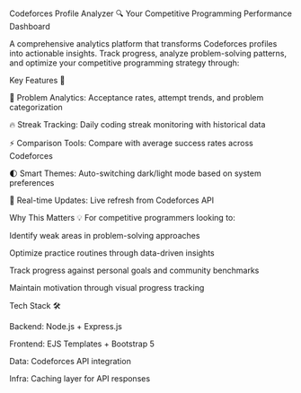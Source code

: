 Codeforces Profile Analyzer 🔍
Your Competitive Programming Performance Dashboard

A comprehensive analytics platform that transforms Codeforces profiles into actionable insights. Track progress, analyze problem-solving patterns, and optimize your competitive programming strategy through:

Key Features 🚀

🎯 Problem Analytics: Acceptance rates, attempt trends, and problem categorization

🔥 Streak Tracking: Daily coding streak monitoring with historical data

⚡ Comparison Tools: Compare with average success rates across Codeforces

🌓 Smart Themes: Auto-switching dark/light mode based on system preferences

🚨 Real-time Updates: Live refresh from Codeforces API

Why This Matters 💡
For competitive programmers looking to:

Identify weak areas in problem-solving approaches

Optimize practice routines through data-driven insights

Track progress against personal goals and community benchmarks

Maintain motivation through visual progress tracking

Tech Stack 🛠️

Backend: Node.js + Express.js

Frontend: EJS Templates + Bootstrap 5

Data: Codeforces API integration

Infra: Caching layer for API responses
